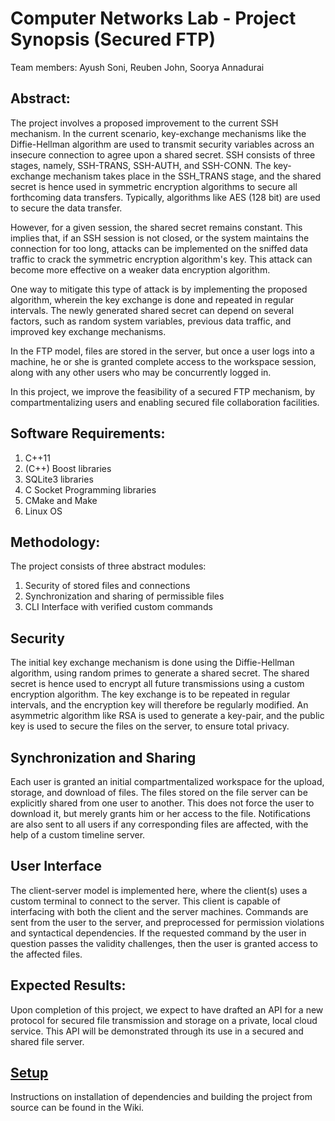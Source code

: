 Computer Networks Lab - Project Synopsis (Secured FTP)
===

Team members:
	Ayush Soni,
	Reuben John,
	Soorya Annadurai

Abstract:
---
The project involves a proposed improvement to the current SSH mechanism. In the current scenario, key-exchange mechanisms like the Diffie-Hellman algorithm are used to transmit security variables across an insecure connection to agree upon a shared secret. SSH consists of three stages, namely, SSH-TRANS, SSH-AUTH, and SSH-CONN. The key-exchange mechanism takes place in the SSH_TRANS stage, and the shared secret is hence used in symmetric encryption algorithms to secure all forthcoming data transfers. Typically, algorithms like AES (128 bit) are used to secure the data transfer.

However, for a given session, the shared secret remains constant. This implies that, if an SSH session is not closed, or the system maintains the connection for too long, attacks can be implemented on the sniffed data traffic to crack the symmetric encryption algorithm's key. This attack can become more effective on a weaker data encryption algorithm.

One way to mitigate this type of attack is by implementing the proposed algorithm, wherein the key exchange is done and repeated in regular intervals. The newly generated shared secret can depend on several factors, such as random system variables, previous data traffic, and improved key exchange mechanisms.

In the FTP model, files are stored in the server, but once a user logs into a machine, he or she is granted complete access to the workspace session, along with any other users who may be concurrently logged in.

In this project, we improve the feasibility of a secured FTP mechanism, by compartmentalizing users and enabling secured file collaboration facilities.


Software Requirements:
---
1. C++11
2. (C++) Boost libraries
3. SQLite3 libraries
4. C Socket Programming libraries
5. CMake and Make
6. Linux OS

Methodology:
---
The project consists of three abstract modules:

1. Security of stored files and connections
2. Synchronization and sharing of permissible files
3. CLI Interface with verified custom commands

Security
---
The initial key exchange mechanism is done using the Diffie-Hellman algorithm, using random primes to generate a shared secret. The shared secret is hence used to encrypt all future transmissions using a custom encryption algorithm. The key exchange is to be repeated in regular intervals, and the encryption key will therefore be regularly modified. An asymmetric algorithm like RSA is used to generate a key-pair, and the public key is used to secure the files on the server, to ensure total privacy.

Synchronization and Sharing
---
Each user is granted an initial compartmentalized workspace for the upload, storage, and download of files. The files stored on the file server can be explicitly shared from one user to another. This does not force the user to download it, but merely grants him or her access to the file. Notifications are also sent to all users if any corresponding files are affected, with the help of a custom timeline server.

User Interface
---
The client-server model is implemented here, where the client(s) uses a custom terminal to connect to the server. This client is capable of interfacing with both the client and the server machines. Commands are sent from the user to the server, and preprocessed for permission violations and syntactical dependencies. If the requested command by the user in question passes the validity challenges, then the user is granted access to the affected files.


Expected Results:
---
Upon completion of this project, we expect to have drafted an API for a new protocol for secured file transmission and storage on a private, local cloud service. This API will be demonstrated through its use in a secured and shared file server.

[Setup](/three-horsemen/sftp/wiki//Source-Setup)
---
Instructions on installation of dependencies and building the project from source can be found in the Wiki.
